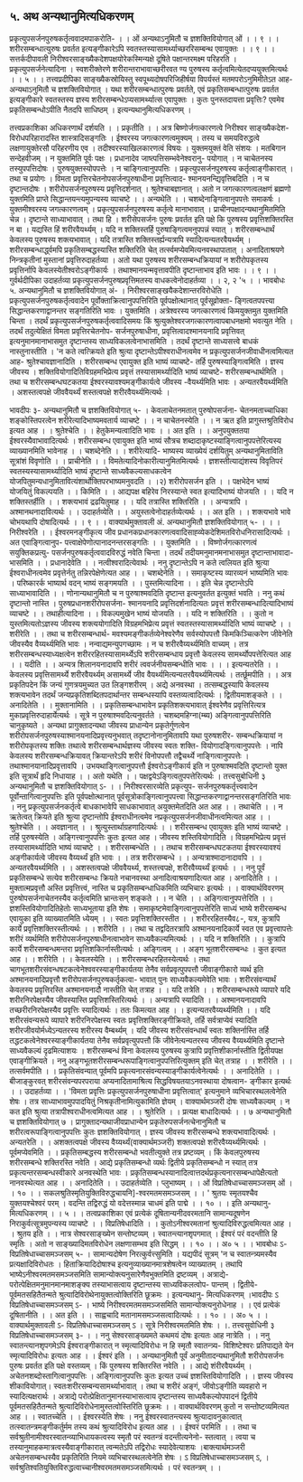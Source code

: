 ## ५. अथ अन्यथानुमित्यधिकरणम्
प्रकृत्युपसर्जनपुरुषकर्तृत्ववादमपाकरोति-
। । ओं अन्यथाऽनुमितौ च ज्ञशक्तिवियोगात् ओं । । ९ । ।
शरीरसम्बन्धात्युरुषः प्रवर्तत इत्यङ्गीकारेऽपि स्वतस्तस्यासामर्थ्याच्छररिसम्बन्थ
एवायुक्तः । । ९ । ।सत्तर्कदीपावली
निरीश्वरसाङ्ख्यैकदेशपक्षयोरेकस्मिन्यक्षे दूषिते पक्षान्तरमक्ष्म परिहरति । प्रकृत्युपसर्जनेत्यादिना ।
स्वशरीक्तेरणे शरीरान्तराभावाच्छरीरवत ण्य पुरुषस्य कर्तृत्वमित्येतदप्ययुक्तमित्यर्थः । । ५ । ।
तत्त्वप्रदीपिका
साङ्ख्यैकस्रोयिस्तु स्वपूथ्यदोषपरिजिहीर्षया विपर्यस्तं मतमपरोऽनुमिमीतेऽत आह- अन्यथाऽनुमितौ
च ज्ञशक्तिवियोगात् । यथा शरीरसम्बन्धात्पुरुषः प्रवर्तते, एवं प्रकृतिसम्बन्धात्पुरुषः प्रवर्तत इत्यङ्गीकारे
स्वतस्तस्य ज्ञस्य शरीरसम्बन्धेऽप्यसामर्थ्यात्स एवापुक्तः । कुतः पुनस्तदायत्ता प्रवृत्तिः? एवमेव
प्रकृतिसम्बन्धोऽपीति नैतदपि साधिष्ठम् । इत्यन्यथानुमित्यधिकरणम् ।

तत्त्वप्रकाशिका
अधिकरणार्थं दर्शयति । । प्रकृतीति । । अत्र बिष्णोर्जगत्कारणत्वे निरीश्वर साङ्ख्यैकदेश-
विरोधपरिहारादस्ति शास्त्रादिसङ्गतिः । ईश्वरस्य जगत्कारणत्वमुक्यम् । तस्य च समयविरुद्धत्वे
लक्षणायुक्तेरसौ परिहरणीय एव । तदीश्वरस्याखिलकारणत्वं विषयः । युक्तमयुक्तं वेति संशयः ।
मतबिगान सन्देहवीजम् । न युक्तमिति पूर्वः पक्षः । प्रधानादेव जाष्त्पत्तिसम्भवेनेश्वरानु- पयोगात् ।
न चाचेतनस्य तस्युपपत्तिदोषः । पुरुषयुक्तस्योपपत्तेः । न चाङ्गित्वानुपपत्तिः । प्रकृत्युपसर्जनपुरुषस्य
कर्तृत्वाङ्गीकारात् । तथा च प्रयोगः । विमता प्रवृत्तिरचेतनोपसर्जनपुरुषाधीना प्रवृत्तित्वाद-
श्मानयनन्द्यिवृत्तिबदिति । न च दृष्टान्तदोषः । शरीरोपसर्जनपुरुषस्य प्रवृत्तिदर्शनात् ।
श्रुतेश्चाबज्ञानात् । अतो न जगत्कारणत्वलक्षणं ब्रह्मणो युक्तमिति प्राप्ते सिद्धान्तयन्त्यमुपन्यस्य
व्याचष्टे । । अन्यथेति । । चशब्देनाङ्गित्वानुपपत्तेः समाकर्षः । युक्तमीश्वरस्य जगत्कारणत्वम् ।
प्रकृत्युपसर्जनपुरुषस्य कर्तृत्वे मानाभावात् । प्राचीनपक्षादन्यथानुमितमिति चेन्न । दृष्टान्ते साध्याभावात् ।
तथा हि । शरीसेपसर्जनः पुरुषः प्रवर्तत इति पक्षे कि पुरुषस्य प्रवृत्तिशक्तिरस्ति न बा । यद्यस्ति हिं
शरीरवैयर्थ्यम् । यदि न शक्तिस्तर्हि पुरुषाङ्गित्वमनुपपन्नं स्यात् । शरीरसम्बन्धार्थं केवलस्य पुरुषस्य
शक्त्यभावात् । यदि तत्रास्ति शक्तिस्तर्ह्यन्यत्रापि स्यादित्यन्यतरवैयर्थ्यम् । शरीरसम्बन्धार्द्ध्वमपि
प्रकृतिसम्बद्धस्यास्ति शक्तिरिति चेत् तर्त्स्वमप्येवमित्यनवस्थापातात् । अनादिताश्रयणे निन्त्रकृतीनां
मुस्तानां प्रवृत्तिरुदाहर्तव्या । अतो यथा पुरुषस्य शरीरसम्बन्धक्रियायां न शरीरोपकृतस्य प्रवृत्तिर्नापि
केवलस्येतीश्वरोऽङ्गीकार्यः । तथाश्मानयन्मवृत्तावपीति दृष्टान्ताभाव इति भावः । । ९ । ।गुर्वर्थदीपिका
उदाहर्तव्या प्रकृत्युपसर्जनपुरुषप्रवृत्तिमतस्य वाधकत्वेनोदाहर्तव्या । । २, २ '५ । ।
भावबोधः
५. अन्यथानुमितौ च ज्ञशक्तिवियोगात् अं- । निरीश्वरसाङ्खयैकदेशान्तरविरोधेति ।
प्रकृत्युपसर्जनपुरुषकर्तृत्ववादेन पूर्वोक्ताक्रित्वानुपपत्तिरिति पूर्वपक्षोत्थानात् पूर्वसूव्रोक्ता-
ङ्गित्वतपपत्त्या सिद्धान्तकरणाद्वानन्तर सङ्गतिरिति भावः । युक्तमिति । अत्रेश्वरस्य जगत्कारणत्वं
किमयुक्तमुत युक्तमिति चिन्ता । तदर्थं प्रकृत्युपसर्जनपुरुषकर्तृत्ववादिसमयः किं
श्रुत्युक्तेश्वरजगत्कारणत्वापबाधनक्षमो भवत्युत नेति । तदर्थं तदुत्येक्षितं विमता प्रवृत्तिरचेतनोप-
सर्जनपुरुषाधीना, प्रवृत्तित्वादश्मानयनादि प्रवृत्तिवत् इत्यनुमानमानाभासमुत दृष्टान्तस्य
साध्यविकलत्वेनाभासमिति । तदर्थं दृष्टान्ते साध्यसत्त्वे बाधकं नास्तुनास्तीति । 'न कते
त्वत्क्रियते इति श्रुत्या दृष्टान्तेऽपीश्वराधीनत्वमेव न प्रकृत्युपसर्जनजीवाधीनत्वमित्यत आह-
श्रुतेश्चावज्ञानादिति । शरीरसम्बन्ध एवायुक्त इति भाष्यं व्याचष्टे- तर्हि पुरुषस्याङ्गित्वमिति । ज्ञस्य
जीवस्य । शक्तिवियोगादितिविग्रहमभिप्रेत्य प्रवृत्तं तस्यासामर्थ्यादिति भाष्यं व्याचष्टे-
शरीरसम्बन्धार्थमिति । तथा च शरीरसम्बन्धघटकतया ईश्वरस्यावश्यमङ्गीकार्यत्वे जीवस्य
-वैयर्थ्यमिति भावः । अन्यतरवैयर्थ्यमिति । अशस्तत्वपक्षे जीववैयर्थ्यं शस्तत्वपक्षे
शरीरवैयर्थ्यमित्यर्थः ।

भावदीपः
३- अन्यथानुमितौ च ज्ञशक्तिवियोगात् ५- । केवलाचेतनमतात् पुरुषोपसर्जना-
चेतनमताच्चाधिका शङ्कोस्तिपरत्वेन शरीरेत्यादिभाष्यमवतार्य व्याचष्टे । । न चाचेतनस्येति । । न
ऋत इति प्रागुस्तश्रुतिविरोध इत्यत आह । । श्रुतेश्चेति । । हेतुकेमन्यत्वादिति भावः । । अत इति । ।
अनुपयुक्ततया ईश्वरस्यैवाभावादित्यर्थः । शरीरसम्बन्ध एवायुक्त इति भाष्यं सौत्रच
शब्दादाकृष्टस्याङ्गित्वानुपपत्तेरित्यस्य व्याख्यानमिति भावेनाह । । चशब्देनेति । । शरीरेत्यादि-
भाष्यस्य व्याख्येयं दर्शयितुम् अन्यथानुमिताविति सूत्रांशं विवृणोति । । प्राचीनेति । ।
विमतेत्यादिनोकारीत्यानुमितमित्यर्थः । ज्ञशस्तीत्याद्यंशस्य विवृतिपरं स्वतस्यस्यासामर्थ्यादिति
भाष्यं दृष्टान्ते साध्यवैकल्यसाधकत्वेन योजपितुमन्यधानुमितावित्यंशार्थोक्तिपरभाष्यमनुवदति । ।२)
शरीरोपसर्जन इति । । पक्षभेदेन भाष्यं योजयितुं विकल्पयति । । किमिति । । आद्यपक्ष बहिरेव
निरस्यान्ते स्वत इत्यादिभाष्यं योजयति । । यदि न शक्तिस्तर्हीति । । शक्त्यभावं द्रढयितुमाह । ।
यदि तत्रास्ति शक्तिरिति । । अन्यत्रापि । अश्मानथनादावित्यर्थः । । उदाहर्तव्येति । ।
अयुस्तत्वेनोदाहर्तव्येत्यर्थः । । अत इति । । शक्त्यभावे भावे चोभयथापि दोषादित्यर्थः । । ९ । ।
वाक्यार्थमुक्तावली
अं. अन्यथानुमितौ ज्ञशक्तिवियोगात् ५- । । । निरीश्वरेति । । ईश्वरमनङ्गीकृत्य जीव
प्रधानकप्रधानकारणत्ववादिसाह्व्येकदेशिमतविरोधनिरासादित्यर्थः । अत एवाङ्गित्वानुप-
पत्त्वाक्षेपेणोत्पानादनन्तरसङ्गतिः । । युक्तमिति । । विष्णोर्जगत्कारणत्वं सयुक्तिकप्रत्यु-
पसर्जनपुरुषकर्तृत्ववादविरुद्धं नवेति चिन्ता । तदर्थं तदीयमनुमानमनाभासमुत दृष्टान्ताभावादा-
भासमिति । । प्रधानादेवेति । । नत्वीश्वरादित्येवार्थः । ननु दृष्टान्तेऽपि न कते त्वलियत इति श्रुत्या
ईश्वराधीनत्वमेव प्रवृत्तेर्नतु तन्निरपेक्षेणेत्यत आह । । चशब्देनेति । । समाकृष्टस्य व्यारव्यनं भाष्यमिति
भावः । परिष्कारर्क भाष्यार्थ वदन् भाष्यं सङ्गमयति । । पुस्तमित्यादिना । । इति चेन्न दृष्टान्तेऽपि
साध्याभावादिति । । णोनान्यथानुमितौ च न पुरुषाश्मवदिति दृष्टान्त इत्यनुवर्तत इत्युक्तं भवति ।
ननु कथं दृष्टान्तो नास्ति । पुरुषप्रधानशरीरोपसर्जना- श्मानयनादि प्रवृत्तिदर्शनादित्यतः प्रवृत्तं
शरीरसम्बन्धादित्यादिभाष्यं व्याचष्टे । । तथाहीत्यादिना । । विकल्पमुखेन भाष्यं योजयति । । यदि
न शक्तिरिति । । कुतो न युस्तमित्यतोऽज्ञस्य जीवस्य शक्त्ययोगादिति विग्रहमभिप्रेत्य प्रवृत्तं
स्वतस्तस्यासामर्थ्यादिति भाष्यं व्याचष्टे । । शरीरेति । । तथा च शरीरसम्बन्धार्थ-
मवश्यमङ्गीकर्तव्येनेश्वरेणैव सर्वस्योपपत्तौ किमकिञ्चित्करेण जीवेनेति जीवस्यैव वैय्यर्थ्यमिति
भावः । नन्वाद्यमन्युपगच्छामः । न च शरीरवैय्यर्थ्यमिति वाच्यम् । तत्र शरीरसम्बन्धस्याध्यक्षत्वेन
शरीररहितस्यासामर्थ्येऽपि शरीरसम्बन्धाय प्रवृत्तौ केवलस्य सामर्थ्योपपत्तेरित्यत आह । । यदीति । ।
अन्यत्र शिलानयनादावपि शरीरं त्ववर्जनीयसम्बन्धीति भावः । । । इत्यन्यतरेति । । केवलस्य
प्रवृत्तिसामर्थ्ये शरीरवैयर्थ्यम् असामर्थ्ये जीव वैयर्थ्यमित्यन्यतरवैयर्थ्यमित्यर्थः । तर्त्छूमपीति । ।
अत्र प्रकृतिपदेन किं जन्यं गुणत्रयमुच्यत उत लिङ्गशरीरम् । अद्ये अनवस्था । तत्सम्बद्धस्यापि
केवलस्य शक्त्यभावेन तदर्थं जन्यप्रकृतिशब्दितपदार्थान्तर सम्बन्धस्यापि वस्तव्यत्वादित्यर्थः ।
द्वितीयमाशङ्कते । । अनादितेति । । मुक्तानामिति । । प्रकृतिसम्बन्धाभावेन प्रकृतिशक्त्यभावात्
ईश्वरेणैव प्रवृत्तिरित्यत्र मुकाप्रवृत्तिरुदाहार्येत्यर्थः । सूत्रे न पुरुषाश्मवदित्यनुवर्तते । चशब्दमहिग्ना(म्ब्य)
अङ्गित्वानुपपत्तिरिति चानुकृष्यते । अन्यथा प्रागुक्तादन्यथा जीवस्य प्राधान्येन प्रकृतेर्गुणत्वेन
शरीरोपसर्जनपुरुषस्याश्मानयनादिप्रवृत्त्यनुभवात् तदृष्टानोनानुमितावपि यथा पुरुषशरीर-
सम्बन्धक्रियायां न शरीरोपकृतस्य शक्तिः तथात्वे शरीरसम्बन्धार्थज्ञस्य जीवस्य स्वतः शक्ति-
वियोगादङ्गित्वानुपपत्तेः । नापि केवलस्य शरीरसम्बन्धक्रियावत् क्रियान्तरेऽपि शरीरं विनोपपत्तौ
तद्वैचर्थ्ये नाङ्गित्वानुपपत्तेः । तथाश्मानयानादिप्रवृत्तावपि । उभयथाङ्गित्वानुपपत्तौ ईश्वरोऽङ्गीकार्य
इति न पुरुषाश्मवदिति दृष्टान्तो युक्त इति सूत्रार्थं हृदि निधायाह । । अतो यथेति । ।
पक्षद्वयेऽङ्गित्वतुपपत्तेरित्यर्थः ।
तत्त्वसुबोधिनी
३ अन्यथानुमितौ च ज्ञशक्तिवियोगात् ऽ- । । निरीश्वरसारव्येति प्रकृत्युप-
सर्जनपुरुषकर्तृत्त्ववादेन पूर्वोन्तागित्वानुपपत्तिः इति पूर्वपक्षोत्थानात् पूर्वसूत्रोकाङ्गित्वानुपपत्त्वा
सिद्धान्तकरणाद्वानन्तरसङ्गतिरिति भावः । ननु प्रकृत्युपसर्जनकर्तृत्वे बाधकाभावेपि
साधकाभावात् अयुक्तमेतदिति अत आह । । तथाचेति । । न ऋतेत्वत् क्रियते इति श्रुत्या दृष्टान्तोपि
ईश्वराधीनत्वमेव नप्रकृत्युपसर्जनजीवाधीनत्वमित्यत आह । । श्रुतेश्चेति । । अवज्ञानात् । ।
श्रुत्युस्तार्थाग्रहणादित्यर्थः । । शरीरसम्बन्ध एवायुक्तः इति भाष्यं व्याचष्टे । तर्हि पुरुषस्येति ।
अङ्गित्त्वानुपपत्तिः कुतः इत्यत आह । जीवस्य शस्तिवियोगादिति । विग्रहमभिप्रेत्य प्रवृत्तं
तस्यासामर्थ्यादिति भाष्यं व्याचष्टे । । शरीरसम्बन्धेति । । तथाच शरीरसम्बन्धघटकतया
ईश्वरस्यावश्यं अङ्गीकार्यत्वे जीवस्य वैय्यर्थ्यं इति भावः । । तत्र शरीरसम्बन्धे । ।
अन्यत्राश्मादानादावपि । । अन्यतरवैयर्थ्यमिति । । अशस्तत्वपक्षे जीववैयर्थ्य, शस्तत्त्वपक्षे,
शरीरवैय्यर्थ्यं इत्यर्थः । । ननु पूर्वं प्रकृतिसम्बन्धे सत्येव शरीरसम्बन्धः क्रियते नचानवस्था
अनादित्वाश्रयणादित्यत आह । अनादितेति । । मुक्तात्मप्रवृत्तौ अस्ति प्रवृत्तित्त्वं, नास्ति च
प्रकृतिसम्बन्धाधिकमिति व्यभिचारः इत्यर्थः । ।
वाक्यार्थविवरणम्
पुरुषोपसर्जनाचेतनस्यैव कर्तृत्वमिति भ्रान्तःसन् शङ्कते । । न चेति । । अङ्गित्वानुपपत्तेरिति । ।
ज्ञशस्तिवियोगादितिहेतोः साध्यभूताया इति शेषः । समाकृष्टमेवाङ्गित्वानुपपत्तेरिति साध्यं भाष्ये
शरीरसम्बन्ध एवायुका इति व्याख्यातमिति ध्येयम् । । स्वतः प्रवृत्तिशक्तिरस्तीत । । शरीररहितस्यैव८-,
यत्र, कुत्रापि कार्ये प्रवृत्तिशक्तिरस्तीत्यर्थः । । शरीरेति । । तथा च तद्वदितरत्रापि
अश्मानयनादिकार्ये स्वत एव प्रवृत्त्वापत्तेः शरीरं व्यर्थमिति शरीरोपसर्जनपुरुषाधीनत्वाभावेन
साध्यवैकल्यमित्यर्थः । । यदि न शक्तिरिति । । कुत्रापि कार्ये शरीरसम्बन्धमन्तरा
प्रवृत्तिशकिार्नास्तीत्यर्थः । अङ्गित्वम् । । अङ्ग भूतशरीरसम्बन्धः । कुत इत्यत आह । । शरीरेति । ।
केवलस्येति । । शरीरसम्बन्धरहितस्येत्यर्थः । तथा चागभूतशरीरसंवन्धषटकत्वेनेश्ववरस्याङ्गीकार्यतया
तेनैव सर्वप्रवृत्पुपपत्तौ जीवाङ्गीकारो व्यर्थ इति अश्मानयनादिप्रवृत्तौ शरीरोपसर्जनपुरुषकर्तृकत्वा-
भावात् पुनः साध्यवैकल्यमेवेति भावः । शरीरसंवन्यार्थं केवलस्य प्रवृत्तिरस्ति अश्मानयनादौ
नास्तीति चेत् तत्राह । । यदि तत्रेति । । शरीरसम्बन्धरूपे व्यापारे यदि शरीरनिरपेक्षस्यैव
जीवस्यास्ति प्रवृत्तिशस्तिरित्यर्थः । । अन्यत्रापि स्यादिति । । अश्मानयनादावपि
तच्छरीरनिरपेक्षस्यैव प्रवृत्तिः स्यादित्यर्थः । ततः किमत्यत आह । । इत्यन्यतरवैय्यर्थ्यमिति । । यदि
शरीरसंवन्यरूपे व्यापारे शरीरनिरपेक्षस्य स्वतः प्रवृत्तिशक्तिरङ्गीक्रिवते, तर्हि सर्वत्राप्येवं स्यादिति
शरीरजीवयोर्मध्येऽन्यतरस्य शरीरस्य वैम्बर्थ्यम् । यदि जीवस्य शरीरसंवन्धार्थं स्वतः शक्तिर्नास्ति
तर्हि तद्धटकत्वेनेश्वरस्याङ्गीकार्यतया तेनैव सर्वप्रवृत्युपपत्तौ किं जीवेनेत्यन्यतरस्य जीवस्य
वैय्यर्थ्यमिति दृष्टान्ते साध्यवैकल्यं दृढमित्याशयः । शरीरसम्बन्धं विना केवलस्य पुरुषस्य कुत्रापि
प्रवृत्तिशीकार्नास्तीति द्वितीयपक्ष एवाङ्गीक्रियते ।
ननु अङ्गभूतशरीरसम्बन्धरूपाङ्गित्वानुपपत्तिरित्युक्तम् इति चेत् तत्राह । । शरीरेति । ।
तत्सर्वमपीति । । प्रकृतिसंवन्यात् पूर्वमपि प्रकृत्यनारसंवन्यस्याङ्गीकार्यत्वेनेत्यर्थः । । अनादितेति । ।
बीजाङ्कुरवत् शरीरसंवन्यपरपराया अप्यनादितामाश्रित्य सिद्धविषयतयाऽनवस्थाया दोषत्वान-
ङ्गीकार इत्यर्थः । । उदाहर्तव्या । । 'विमता प्रवृत्तिः प्रकृत्युपसर्जनपुरुषाधीना प्रवृत्तित्वात्'
इत्यनुमाने व्यभिचारस्थलत्वेनेति शेषः । तत्र साध्याभावमुपपादयितुं निश्रकृतीनामित्युकामिति
ज्ञेयम् ।
वाक्यार्थमञ्जरी
दोषः साध्यवैकल्यम् । न कत इति श्रुत्या तत्रापीश्वराधीनत्वमित्यत आह । । श्रुतेरिति । । प्रत्यक्ष
बाधादित्यर्थः । । ७ अन्यथानुमितौ च ज्ञशक्तिवियोगात् ७ । प्रागुक्तादन्यथाजीवप्राधान्येन
प्रकृतेरुपसर्जनत्चेनानुमितौ च शरीरत्वरूपाङ्गित्वानुपपत्तिः कुतः ज्ञशक्तिवियोगात् । ज्ञस्य
जीवस्य शरीरसम्बन्धे शक्त्यभावादित्यर्थः । अन्यतरेति । । अशक्तत्वपक्षे जीवस्य वैय्यर्थ्यं(वाक्यार्थमञ्जरी)
शक्तत्वपक्षे शरीरवैय्यर्थ्यमित्यर्थः । पूर्वमप्येवमिति । । प्रकृतिसम्बद्धस्य शरीरसम्बन्धो भवतीत्युक्ते
तत्र प्रष्टव्यम् । किं केवलपुरुषस्य शरीरसम्बन्धे शक्तिरस्ति नवेति । आद्ये प्रकृतिसम्बन्धो व्यर्थः
द्वितीये प्रकृतिसम्बन्धो न स्यात् तत्र प्रकृत्यन्तरसम्बन्धस्वीकारे अनवस्थेति भावः ।
प्रकृतिसम्बन्धस्यानादित्वात्तदर्थप्रकृत्यनारसम्बन्धापेक्षैत्यतो नानवस्थेत्यत आह । । अनादितेति । ।
उदाहर्तव्येति ।
प्लुभाष्यम्
। । ओं विप्रतिषेधाच्चासमञ्जसम् ओं । । १० । ।
सकलश्रुतिस्मृतियुक्तिविरुद्धचायनि]-श्वरमतमसमञ्जसम् । ।
' श्रुतयः स्मृतयश्चैव युक्तयश्चेश्वरं परम् ।
वदन्ति तद्विरुद्धं यो वदेत्तस्मान्न चाधमं इति पाद्मे । । १० । । इति अन्यथानु-
मित्यधिकरणम् । । ५ । ।
तत्वप्रकाशिका
एवं प्रत्येकं दूषितान्यनीदवरमतानि सामान्यदूषणेन निराकुर्वत्सूत्रमुपन्यस्य व्याचष्टे । ।
विप्रतिषेधादिति । । कुतोऽनीश्वरमतानां श्रुत्यादिविरुद्धत्वमित्यत आह । । श्रुतय इति । । नात्र
सेश्वरसाङ्ख्येन सन्तोष्टव्यम् । स्वातन्त्यानशृपगमात् । ईश्वरं परं वदन्तीति हि स्मृतिः । अतो न
साङ्ख्यादिमतविरोधेन लक्षणासम्भव इति सिद्धम् । । १० । । अ० ५ । ।
भावबोधः
ऽ- विप्रतिषेधाच्चासमञ्जसम् ५- । सामान्यदोषेण निरत्कुर्वत्त्सुमिति । यद्यपीदं सूत्रम्
'न च स्वातन्त्र्यमस्यैव प्रत्यक्षादिविरोधतः । हिताक्रियादिदोषाश्च इत्यनुव्याख्यानमात्रशेषत्वेन
व्याख्यातम् । तथापि भाष्येऽनीश्वरमतमसमञ्जसमिति सामान्योक्त्यनुसारेणैवभुक्तमिति द्रष्टव्यम् ।
अत्राद्ये- परोत्पेक्षितमनुमानमानमाशङ्क्य तस्याभासत्वाय दृष्टान्तस्य साध्यविकलत्वोप-
पान्तम् । द्वितीये- पूर्वमतसहितैतन्मते श्रुत्यादिविरोथेनायुक्तत्वोक्तिरिति छूक्रमः । इत्यन्यथानु-
मित्यधिकरणम् ।भावदीपः
ऽ विप्रतिषेधाच्चासमञ्जसम् ऽ- । भाष्ये निरीश्वरमतमसमञ्जसमिति सामान्योक्त्यनुरोधेनाह
। । एवं प्रत्येकं दूषितानीति । । अत इति । । साह्वचादि मतानामसमञ्जसत्वादित्यर्थः । । १० । ।
अ० ५ । ।
वाक्यार्थमुक्तावली
ऽ- विप्रतिषेधाच्चासमञ्जसम् ऽ । सूत्रे निरीश्वरमतमिति शेषः । ।.
तत्त्वसुवोधिनी
३ विप्रतिषेधाच्चासमञ्जसम् ३- । । ननु सेश्वरसाङ्ख्यमते कथमयं दोषः इत्यतः आह नात्रेति । ।
ननु स्वातन्त्यानशृपगमेऽपि ईश्वराङ्गीकारात् न स्मृत्यादिविरोधः न हि स्मृतौ स्वातन्त्र्य-
विशिष्टेश्वरः प्रतिपाद्यते येन स्मृत्यादिविरोधः इत्यतः आह । । ईश्वरं इति । ।
अन्यथानुमितौ पूर्वं अनुमीतादन्यथानुमितौ शरीरोपसर्जनः पुरुषः प्रवर्तत इति पक्षे वस्तव्यम् ।
किं पुरुषस्य शक्तिरस्ति नवेति । । आद्ये शंरीरवैयर्थ्यम् । अचेतनशब्दोस्तागित्वानुपपत्तिः ।
अङ्गित्वानुपपत्तिः कुतः इत्यत उच्चं ज्ञशस्तिवियोगादिति । । ज्ञस्य जीवस्य शीकावियोगात्।
स्वतःशरीरसम्बन्यसामर्थ्याभावात् । तथा च शरीरं अङ्गं, जीवोऽङ्गीति व्यवहारो न
स्यादित्यक्षरार्थः । अत्राद्ये परोत्प्रेक्षितानुमानस्याभासत्वाय दृष्टान्तस्य साध्यवैकल्योपपादनं द्वितीये
पूर्वमतसहितैतन्मते श्रुत्यादिविरोधेनामुस्तत्वोस्तिरिति छूक्रमः । ।
वाक्यार्थविवरणम्
कुतो न सन्तोष्टव्यमित्यत आह । । स्वातच्चेति । । ईश्वरस्येति शेषः । ननु ईश्वरस्वातन्त्यस्य
श्रुत्यादावनुकात्वात् तत्स्वातन्त्रमङ्गीकर्तुर्मम तस्य कथं श्रुत्यादिविरोध इत्यत आह । । ईश्वरं
परमिति । । तथा च सर्वश्रुतीनामीश्वरस्वातन्व्याभिधायकत्वस्य स्मृतौ परं स्वतन्त्रं वदन्तीत्यनेनो-
स्तत्वात् । त्वया च तस्यानुमाहकमात्रत्वस्यैवाङ्गीकारात् त्वन्मतेऽपि तद्विरोधः स्यादेवेत्याशयः ।बाक्त्यार्थमञ्जरी
अचेतनसम्बन्धस्यैव प्रकृतिरिति नियमे व्यभिचारस्थलत्वेनेति शेषः । ऽ
विप्रतिषेधाच्चासमञ्जसम् ऽ, । सर्वश्रुतिश्वतियुक्तिविरुद्धत्वाच्चानीश्वरमतमसमञ्जसमित्यर्थः । परं
स्वतन्त्रम् । ।
 